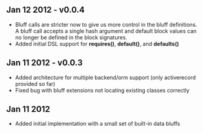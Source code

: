 ## Jan 12 2012 - v0.0.4

* Bluff calls are stricter now to give us more control in the bluff definitions. A bluff call accepts a single hash argument and default block values can no longer be defined in the block signatures.
* Added initial DSL support for **requires()**, **default()**, and **defaults()**

## Jan 11 2012 - v0.0.3

* Added architecture for multiple backend/orm support (only activerecord provided so far)
* Fixed bug with bluff extensions not locating existing classes correctly

## Jan 11 2012

* Added initial implementation with a small set of built-in data bluffs
